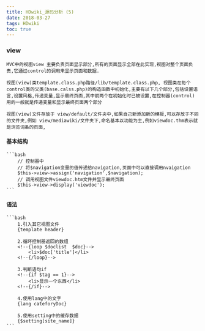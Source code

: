 ```yaml
---
title: HDwiki_源码分析 (5)
date: 2018-03-27
tags: HDwiki
toc: true
---
```


### view
    MVC中的视图view 主要负责页面显示部分,所有的页面显示全部在此实现,视图对整个页面负责,它通过control的调用来显示页面和数据.

    视图(view)类template.class.php路径/lib/template.class.php, 视图类在每个control类的父类(base.calss.php)的构造函数中初始化,主要有以下几个部分,包括设置语言,设置风格,传递变量,显示最终页面,其中前两个在初始化时已被设置,在控制器(control)用的一般就是传递变量和显示最终页面两个部分

    视图(view)文件存放于 view/default/文件夹中,如果自己新添加新的模板,可以存放于不同的文件夹,例如 view/mediawiki/文件夹下,命名基本以功能为主,例如viewdoc.thm表示就是浏览词条的页面,

<!-- more -->

#### 基本结构
    ```bash
        // 控制器中
        // 将$navigation变量的值传递给navigation,页面中可以直接调用nvaigation
        $this->view->assign('navigation',$navigation);
        // 调用视图文件viewdoc.htm文件并显示最终页面
        $this->view->display('viewdoc'); 
    ```

#### 语法
    ```bash
        1.引入其它视图文件
        {template header}

        2.循环控制器返回的数组
        <!--{loop $doclist  $doc}-->
            <li>$doc['title']</li>
        <!--{/loop}-->

        3.判断语句if
        <!--{if $tag == 1}-->
            <li>显示一个东西</li>
        <!--{/if}-->

        4.使用lang中的文字
        {lang cateforyDoc}

        5.使用setting中的缓存数据
        {$setting[site_name]}
    ```